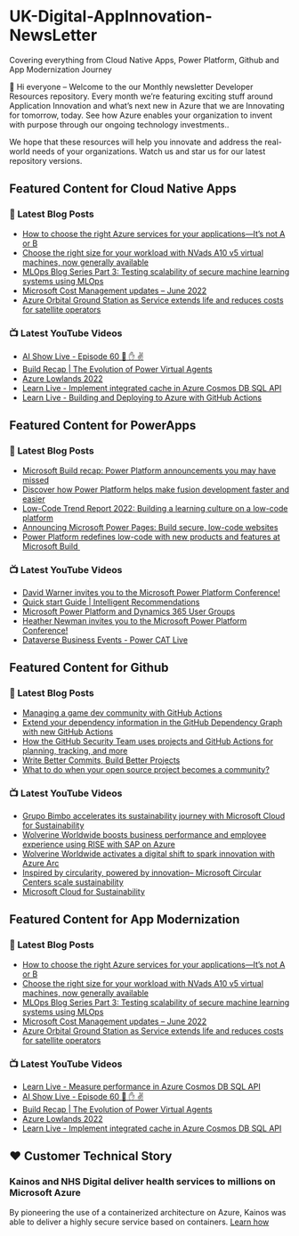 # UK-Digital-AppInnovation-NewsLetter

Covering everything from Cloud Native Apps, Power Platform, Github and App Modernization Journey

👋 Hi everyone – Welcome to the our Monthly newsletter Developer Resources repository. Every month we’re featuring exciting stuff around Application Innovation and what’s next new in Azure that we are Innovating for tomorrow, today. See how Azure enables your organization to invent with purpose through our ongoing technology investments..


We hope that these resources will help you innovate and address the real-world needs of your organizations. Watch us and star us for our latest repository versions.

## Featured Content for Cloud Native Apps


### 📝 Latest Blog Posts

    
<!-- BLOGCNA:START -->
- [How to choose the right Azure services for your applications—It’s not A or B](https://azure.microsoft.com/blog/how-to-choose-the-right-azure-services-for-your-applications-it-s-not-a-or-b/)
- [Choose the right size for your workload with NVads A10 v5 virtual machines, now generally available](https://azure.microsoft.com/blog/choose-the-right-size-for-your-workload-with-nvads-a10-v5-virtual-machines-now-generally-available/)
- [MLOps Blog Series Part 3: Testing scalability of secure machine learning systems using MLOps](https://azure.microsoft.com/blog/mlops-blog-series-part-3-testing-scalability-of-secure-machine-learning-systems-using-mlops/)
- [Microsoft Cost Management updates – June 2022](https://azure.microsoft.com/blog/microsoft-cost-management-updates-june-2022/)
- [Azure Orbital Ground Station as Service extends life and reduces costs for satellite operators](https://azure.microsoft.com/blog/azure-orbital-ground-station-as-service-extends-life-and-reduces-costs-for-satellite-operators/)
<!-- BLOGCNA:END -->

### 📺 Latest YouTube Videos

 
<!-- YOUTUBECNA:START -->
- [AI Show Live - Episode 60 👊 ✋ ✌](https://www.youtube.com/watch?v=lMZr64_uz4g)
- [Build Recap | The Evolution of Power Virtual Agents](https://www.youtube.com/watch?v=Ntfb_GOGPbg)
- [Azure Lowlands 2022](https://www.youtube.com/watch?v=7uMmLjkmyWQ)
- [Learn Live - Implement integrated cache in Azure Cosmos DB SQL API](https://www.youtube.com/watch?v=84B5_QYgv-A)
- [Learn Live - Building and Deploying to Azure with GitHub Actions](https://www.youtube.com/watch?v=JIevEq6dcP0)
<!-- YOUTUBECNA:END -->

##  Featured Content for PowerApps
### 📝 Latest Blog Posts
<!-- BLOGPOWER:START -->
- [Microsoft Build recap: Power Platform announcements you may have missed](https://cloudblogs.microsoft.com/powerplatform/2022/05/31/microsoft-build-recap-power-platform-announcements-you-may-have-missed/)
- [Discover how Power Platform helps make fusion development faster and easier](https://cloudblogs.microsoft.com/powerplatform/2022/05/25/discover-how-power-platform-helps-make-fusion-development-faster-and-easier/)
- [Low-Code Trend Report 2022: Building a learning culture on a low-code platform](https://cloudblogs.microsoft.com/powerplatform/2022/05/24/low-code-trend-report-2022-building-a-learning-culture-on-a-low-code-platform/)
- [Announcing Microsoft Power Pages: Build secure, low-code websites](https://powerpages.microsoft.com/blog/announcing-microsoft-power-pages-build-secure-low-code-websites/)
- [Power Platform redefines low-code with new products and features at Microsoft Build ](https://cloudblogs.microsoft.com/powerplatform/2022/05/24/power-platform-redefines-low-code-with-new-products-and-features-at-microsoft-build/)
<!-- BLOGPOWER:END -->
 ### 📺 Latest YouTube Videos
    
<!-- YOUTUBEPOWER:START -->
- [David Warner invites you to the Microsoft Power Platform Conference!](https://www.youtube.com/watch?v=Fn6q19TmwyI)
- [Quick start Guide | Intelligent Recommendations](https://www.youtube.com/watch?v=mB0CSOYlFnA)
- [Microsoft Power Platform and Dynamics 365 User Groups](https://www.youtube.com/watch?v=DNQmU1ECW1A)
- [Heather Newman invites you to the Microsoft Power Platform Conference!](https://www.youtube.com/watch?v=DHAwk-PcDto)
- [Dataverse Business Events - Power CAT Live](https://www.youtube.com/watch?v=1L5ErpKNK50)
<!-- YOUTUBEPOWER:END -->

##  Featured Content for Github
### 📝 Latest Blog Posts
<!-- BLOGGITHUB:START -->
- [Managing a game dev community with GitHub Actions](https://github.blog/2022-07-06-managing-a-game-dev-community/)
- [Extend your dependency information in the GitHub Dependency Graph with new GitHub Actions](https://github.blog/2022-07-01-extend-your-dependency-information-in-the-github-dependency-graph-with-new-github-actions/)
- [How the GitHub Security Team uses projects and GitHub Actions for planning, tracking, and more](https://github.blog/2022-07-01-how-the-github-security-team-uses-projects-and-github-actions-for-planning-tracking-and-more/)
- [Write Better Commits, Build Better Projects](https://github.blog/2022-06-30-write-better-commits-build-better-projects/)
- [What to do when your open source project becomes a community?](https://github.blog/2022-06-30-what-to-do-when-your-open-source-project-becomes-a-community/)
<!-- BLOGGITHUB:END -->
### 📺 Latest YouTube Videos
<!-- YOUTUBEGITHUB:START -->
- [Grupo Bimbo accelerates its sustainability journey with Microsoft Cloud for Sustainability](https://www.youtube.com/watch?v=DEXuXW2OaFc)
- [Wolverine Worldwide boosts business performance and employee experience using RISE with SAP on Azure](https://www.youtube.com/watch?v=NjwsD_TGhIU)
- [Wolverine Worldwide activates a digital shift to spark innovation with Azure Arc](https://www.youtube.com/watch?v=gt5jGGaKDiI)
- [Inspired by circularity, powered by innovation– Microsoft Circular Centers scale sustainability](https://www.youtube.com/watch?v=IcWg7F85puY)
- [Microsoft Cloud for Sustainability](https://www.youtube.com/watch?v=HDYRb-8HXgE)
<!-- YOUTUBEGITHUB:END -->
##  Featured Content for App Modernization
### 📝 Latest Blog Posts
<!-- BLOGAPPMOD:START -->
- [How to choose the right Azure services for your applications—It’s not A or B](https://azure.microsoft.com/blog/how-to-choose-the-right-azure-services-for-your-applications-it-s-not-a-or-b/)
- [Choose the right size for your workload with NVads A10 v5 virtual machines, now generally available](https://azure.microsoft.com/blog/choose-the-right-size-for-your-workload-with-nvads-a10-v5-virtual-machines-now-generally-available/)
- [MLOps Blog Series Part 3: Testing scalability of secure machine learning systems using MLOps](https://azure.microsoft.com/blog/mlops-blog-series-part-3-testing-scalability-of-secure-machine-learning-systems-using-mlops/)
- [Microsoft Cost Management updates – June 2022](https://azure.microsoft.com/blog/microsoft-cost-management-updates-june-2022/)
- [Azure Orbital Ground Station as Service extends life and reduces costs for satellite operators](https://azure.microsoft.com/blog/azure-orbital-ground-station-as-service-extends-life-and-reduces-costs-for-satellite-operators/)
<!-- BLOGAPPMOD:END -->
### 📺 Latest YouTube Videos
<!-- YOUTUBEAPPMOD:START -->
- [Learn Live - Measure performance in Azure Cosmos DB SQL API](https://www.youtube.com/watch?v=XbgnxNlgNiE)
- [AI Show Live - Episode 60 👊 ✋ ✌](https://www.youtube.com/watch?v=lMZr64_uz4g)
- [Build Recap | The Evolution of Power Virtual Agents](https://www.youtube.com/watch?v=Ntfb_GOGPbg)
- [Azure Lowlands 2022](https://www.youtube.com/watch?v=7uMmLjkmyWQ)
- [Learn Live - Implement integrated cache in Azure Cosmos DB SQL API](https://www.youtube.com/watch?v=84B5_QYgv-A)
<!-- YOUTUBEAPPMOD:END -->


## ♥️ Customer Technical Story 

### Kainos and NHS Digital deliver health services to millions on Microsoft Azure

By pioneering the use of a containerized architecture on Azure, Kainos was able to deliver a highly secure service based on containers. [Learn how](https://customers.microsoft.com/en-us/story/1368348549535774520-kainos-and-nhs-digital-deliver-health-services-to-millions-on-microsoft-azure)

